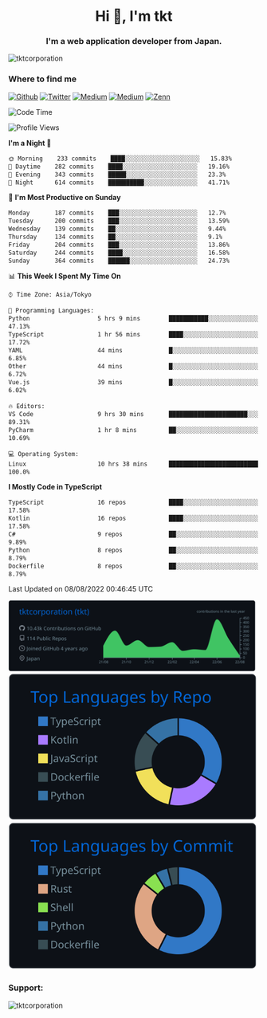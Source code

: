 <h1 align="center">Hi 👋, I'm tkt</h1>
<h3 align="center">I'm a web application developer from Japan.</h3>

<p align="left"> <img src="https://komarev.com/ghpvc/?username=tktcorporation&label=Profile%20views&color=0e75b6&style=flat" alt="tktcorporation" /> </p>

<h3>Where to find me</h3>
<p>
<a href="https://github.com/tktcorporation" target="_blank"><img alt="Github" src="https://img.shields.io/badge/GitHub-%2312100E.svg?&style=for-the-badge&logo=Github&logoColor=white" /></a>
<a href="https://twitter.com/tktcorporation" target="_blank"><img alt="Twitter" src="https://img.shields.io/badge/twitter-%231DA1F2.svg?&style=for-the-badge&logo=twitter&logoColor=white" /></a>
<a href="https://www.linkedin.com/in/tktcorporation" target="_blank"><img alt="Medium" src="https://img.shields.io/badge/linkdin-0a66c2.svg?&style=for-the-badge&logo=linkedin&logoColor=white" /></a>
<a href="https://qiita.com/tktcorporation" target="_blank"><img alt="Medium" src="https://img.shields.io/badge/qiita-55C500.svg?&style=for-the-badge&logo=qiita&logoColor=white" /></a>
<a href="https://zenn.dev/tktcorporation" target="_blank"><img alt="Zenn" src="https://img.shields.io/badge/Zenn-3EA8FF.svg?&style=for-the-badge&logo=Zenn&logoColor=white" /></a>
</p>
  
<!--START_SECTION:waka-->
![Code Time](http://img.shields.io/badge/Code%20Time-473%20hrs%2040%20mins-blue)

![Profile Views](http://img.shields.io/badge/Profile%20Views-1-blue)

**I'm a Night 🦉** 

```text
🌞 Morning    233 commits    ████░░░░░░░░░░░░░░░░░░░░░   15.83% 
🌆 Daytime    282 commits    ████░░░░░░░░░░░░░░░░░░░░░   19.16% 
🌃 Evening    343 commits    █████░░░░░░░░░░░░░░░░░░░░   23.3% 
🌙 Night      614 commits    ██████████░░░░░░░░░░░░░░░   41.71%

```
📅 **I'm Most Productive on Sunday** 

```text
Monday       187 commits    ███░░░░░░░░░░░░░░░░░░░░░░   12.7% 
Tuesday      200 commits    ███░░░░░░░░░░░░░░░░░░░░░░   13.59% 
Wednesday    139 commits    ██░░░░░░░░░░░░░░░░░░░░░░░   9.44% 
Thursday     134 commits    ██░░░░░░░░░░░░░░░░░░░░░░░   9.1% 
Friday       204 commits    ███░░░░░░░░░░░░░░░░░░░░░░   13.86% 
Saturday     244 commits    ████░░░░░░░░░░░░░░░░░░░░░   16.58% 
Sunday       364 commits    ██████░░░░░░░░░░░░░░░░░░░   24.73%

```


📊 **This Week I Spent My Time On** 

```text
⌚︎ Time Zone: Asia/Tokyo

💬 Programming Languages: 
Python                   5 hrs 9 mins        ███████████░░░░░░░░░░░░░░   47.13% 
TypeScript               1 hr 56 mins        ████░░░░░░░░░░░░░░░░░░░░░   17.72% 
YAML                     44 mins             █░░░░░░░░░░░░░░░░░░░░░░░░   6.85% 
Other                    44 mins             █░░░░░░░░░░░░░░░░░░░░░░░░   6.72% 
Vue.js                   39 mins             █░░░░░░░░░░░░░░░░░░░░░░░░   6.02%

🔥 Editors: 
VS Code                  9 hrs 30 mins       ██████████████████████░░░   89.31% 
PyCharm                  1 hr 8 mins         ██░░░░░░░░░░░░░░░░░░░░░░░   10.69%

💻 Operating System: 
Linux                    10 hrs 38 mins      █████████████████████████   100.0%

```

**I Mostly Code in TypeScript** 

```text
TypeScript               16 repos            ████░░░░░░░░░░░░░░░░░░░░░   17.58% 
Kotlin                   16 repos            ████░░░░░░░░░░░░░░░░░░░░░   17.58% 
C#                       9 repos             ██░░░░░░░░░░░░░░░░░░░░░░░   9.89% 
Python                   8 repos             ██░░░░░░░░░░░░░░░░░░░░░░░   8.79% 
Dockerfile               8 repos             ██░░░░░░░░░░░░░░░░░░░░░░░   8.79%

```



 Last Updated on 08/08/2022 00:46:45 UTC
<!--END_SECTION:waka-->

[![](https://raw.githubusercontent.com/tktcorporation/tktcorporation/master/profile-summary-card-output/github_dark/0-profile-details.svg)](https://github.com/vn7n24fzkq/github-profile-summary-cards)
[![](https://raw.githubusercontent.com/tktcorporation/tktcorporation/master/profile-summary-card-output/github_dark/1-repos-per-language.svg)](https://github.com/vn7n24fzkq/github-profile-summary-cards) [![](https://raw.githubusercontent.com/tktcorporation/tktcorporation/master/profile-summary-card-output/github_dark/2-most-commit-language.svg)](https://github.com/vn7n24fzkq/github-profile-summary-cards)

<h3 align="left">Support:</h3>
<p><a href="https://www.buymeacoffee.com/tktcorporation"> <img align="left" src="https://cdn.buymeacoffee.com/buttons/v2/default-yellow.png" height="50" width="210" alt="tktcorporation" /></a></p><br><br>
